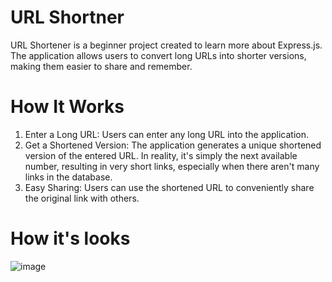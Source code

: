 # URL Shortner
URL Shortener is a beginner project created to learn more about Express.js. The application allows users to convert long URLs into shorter versions, making them easier to share and remember.

# How It Works
1. Enter a Long URL: Users can enter any long URL into the application.
2. Get a Shortened Version: The application generates a unique shortened version of the entered URL. In reality, it's simply the next available number, resulting in very short links, especially when there aren't many links in the database.
3. Easy Sharing: Users can use the shortened URL to conveniently share the original link with others.

# How it's looks 
![image](https://github.com/KTL-yastor/URL-Shortner/assets/65192722/6ad39d4b-b08d-4fb1-963e-f5a9503c317f)
